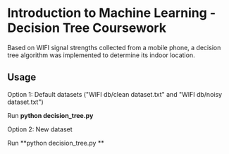 # Introduction to Machine Learning - Decision Tree Coursework

Based on WIFI signal strengths collected from a mobile phone, a decision tree algorithm was implemented to determine its indoor location.

## Usage

Option 1: Default datasets ("WIFI db/clean dataset.txt" and "WIFI db/noisy dataset.txt")

Run **python decision_tree.py**


Option 2: New dataset

Run **python decision_tree.py _<path to dataset>_ **
